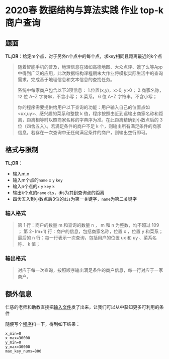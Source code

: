 # 2020春 数据结构与算法实践 作业 top-k商户查询

## 题面

**TL;DR**：给定m个点，对于另外n个点中的每个点，求key相同且距离最近的k个点

> 随着智能手机的普及，地理信息在诸如高德地图、大众点评、饿了么等App中得到广泛的应用，此次数据结构课程期末大作业将模拟实际生活中的查询需求，完成基于地理信息和文本信息的查找任务。
>
> 系统中每家商户包含以下3项信息：
> 1.位置(x,y)，x>0, y>0；
> 2.商家名称， 12 位 A−Z 字符串，不含小写；
> 3.菜系， 6 位 A−Z 字符串，不含小写；
>
> 你的程序需要提供给用户以下查询的功能：用户输入自己的位置点如 <ux,uy>、感兴趣的菜系和整数 k 值，程序按照由近到远输出商家名称和距离，距离相等时以照商家名称的字典序为准。在此距离精确到小数点后的 3 位（四舍五入）。若满足条件的商户不足 k 个，则输出所有满足条件的商家信息。若存在一次查询中无任何满足条件的商户，则输出空行即可。

## 格式与限制

**TL;DR**：

* 输入m,n
* 输入m个点的`name` `x` `y` `key`
* 输入n个点的`x` `y` `key` `k`
* 输出k个点的`name` `dis`，dis为其到查询点的距离
* 四舍五入到小数点后3位的`dis`为第一关键字，`name`为第二关键字

### 输入格式

> 第 1 行：商户的数量 m 和查询的数量 n ， m 和 n 为整数，均不超过 109 ；
> 第 2−(m+1) 行：商户的信息，包括商家名称，位置 x ，位置 y 和菜系；
> 最后的 n 行：每一行表示一次查询，包括用户的位置 ux 和 uy 、菜系名称、 k 值；

### 输出格式

> 对应于每一次查询，按照顺序输出满足条件的商户信息，每一行对应于一家商户。

## 额外信息

仁慈的老师和助教直接把[输入文件](./input)发了出来，让我们可以从中获知更多可利用的条件

随便写个[程序](./CCXXXI.py)扫一下，得到如下结果：

```
x_min=0
x_max=30000
y_min=0
y_max=30000
max_key_nums=800
```